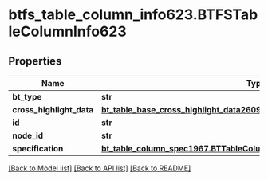# btfs_table_column_info623.BTFSTableColumnInfo623

## Properties
Name | Type | Description | Notes
------------ | ------------- | ------------- | -------------
**bt_type** | **str** |  | [optional] 
**cross_highlight_data** | [**bt_table_base_cross_highlight_data2609.BTTableBaseCrossHighlightData2609**](BTTableBaseCrossHighlightData2609.md) |  | [optional] 
**id** | **str** |  | [optional] 
**node_id** | **str** |  | [optional] 
**specification** | [**bt_table_column_spec1967.BTTableColumnSpec1967**](BTTableColumnSpec1967.md) |  | [optional] 

[[Back to Model list]](../README.md#documentation-for-models) [[Back to API list]](../README.md#documentation-for-api-endpoints) [[Back to README]](../README.md)


